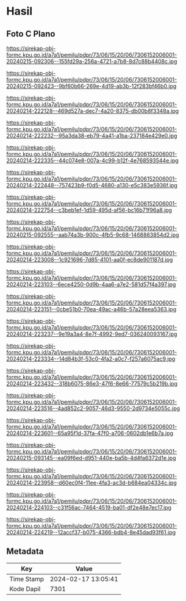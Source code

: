 # Hasil

## Foto C Plano

https://sirekap-obj-formc.kpu.go.id/a7a1/pemilu/pdpr/73/06/15/20/06/7306152006001-20240215-092306--155fd29a-256a-4721-a7b8-8d7c88b4408c.jpg

https://sirekap-obj-formc.kpu.go.id/a7a1/pemilu/pdpr/73/06/15/20/06/7306152006001-20240215-092423--9bf60b66-269e-4d19-ab3b-12f283bf46b0.jpg

https://sirekap-obj-formc.kpu.go.id/a7a1/pemilu/pdpr/73/06/15/20/06/7306152006001-20240214-222128--469d527a-dec7-4a20-8375-db00b8f3348a.jpg

https://sirekap-obj-formc.kpu.go.id/a7a1/pemilu/pdpr/73/06/15/20/06/7306152006001-20240214-222232--95a3da38-eb79-4a41-a1ba-237184e429e0.jpg

https://sirekap-obj-formc.kpu.go.id/a7a1/pemilu/pdpr/73/06/15/20/06/7306152006001-20240214-222335--44c074e8-007a-4c99-b12f-4e768593544e.jpg

https://sirekap-obj-formc.kpu.go.id/a7a1/pemilu/pdpr/73/06/15/20/06/7306152006001-20240214-222448--757423b9-f0d5-4680-a130-e5c383e5936f.jpg

https://sirekap-obj-formc.kpu.go.id/a7a1/pemilu/pdpr/73/06/15/20/06/7306152006001-20240214-222754--c3beb1ef-1d59-495d-af56-bc16b71f96a8.jpg

https://sirekap-obj-formc.kpu.go.id/a7a1/pemilu/pdpr/73/06/15/20/06/7306152006001-20240215-092555--aab74a3b-900c-4fb5-9c68-1468863854d2.jpg

https://sirekap-obj-formc.kpu.go.id/a7a1/pemilu/pdpr/73/06/15/20/06/7306152006001-20240214-223008--1c921696-7d85-4101-aa0f-ec8de901187d.jpg

https://sirekap-obj-formc.kpu.go.id/a7a1/pemilu/pdpr/73/06/15/20/06/7306152006001-20240214-223103--6ece4250-0d9b-4aa6-a7e2-581d57f4a397.jpg

https://sirekap-obj-formc.kpu.go.id/a7a1/pemilu/pdpr/73/06/15/20/06/7306152006001-20240214-223151--0cbe51b0-70ea-49ac-a46b-57a28eea5363.jpg

https://sirekap-obj-formc.kpu.go.id/a7a1/pemilu/pdpr/73/06/15/20/06/7306152006001-20240214-223237--9e19a3a4-8e7f-4992-9ed7-036240093167.jpg

https://sirekap-obj-formc.kpu.go.id/a7a1/pemilu/pdpr/73/06/15/20/06/7306152006001-20240214-223334--14d84b3f-53c0-4fa2-a0c7-f257a6075ac9.jpg

https://sirekap-obj-formc.kpu.go.id/a7a1/pemilu/pdpr/73/06/15/20/06/7306152006001-20240214-223432--318b6075-86e3-47f6-8e66-77579c5b219b.jpg

https://sirekap-obj-formc.kpu.go.id/a7a1/pemilu/pdpr/73/06/15/20/06/7306152006001-20240214-223516--4ad852c2-9057-46d3-9550-2d9734e5055c.jpg

https://sirekap-obj-formc.kpu.go.id/a7a1/pemilu/pdpr/73/06/15/20/06/7306152006001-20240214-223601--65a95f1d-37fa-47f0-a706-0602db1e6b7a.jpg

https://sirekap-obj-formc.kpu.go.id/a7a1/pemilu/pdpr/73/06/15/20/06/7306152006001-20240215-093145--ea09f6ed-d951-440e-ba5b-4d4fa6372d1e.jpg

https://sirekap-obj-formc.kpu.go.id/a7a1/pemilu/pdpr/73/06/15/20/06/7306152006001-20240214-223958--d60ec0f4-11ee-4fa3-ac3d-b684ea04334c.jpg

https://sirekap-obj-formc.kpu.go.id/a7a1/pemilu/pdpr/73/06/15/20/06/7306152006001-20240214-224103--c31f56ac-7464-4519-ba01-df2e48e7ec17.jpg

https://sirekap-obj-formc.kpu.go.id/a7a1/pemilu/pdpr/73/06/15/20/06/7306152006001-20240214-224219--12accf37-b075-4366-bdb4-8e45dad93f61.jpg


## Metadata

| Key        | Value               |
| ---------- | ------------------- |
| Time Stamp | 2024-02-17 13:05:41 |
| Kode Dapil | 7301                |



